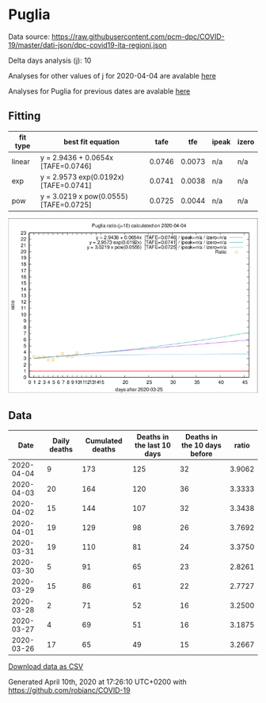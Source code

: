 # Puglia

Data source: https://raw.githubusercontent.com/pcm-dpc/COVID-19/master/dati-json/dpc-covid19-ita-regioni.json

Delta days analysis (j): 10

Analyses for other values of j for 2020-04-04 are avalable [here](../README.md)

Analyses for Puglia for previous dates are avalable [here](../../README.md)

## Fitting 
|fit type|best fit equation|tafe|tfe|ipeak|izero|
|-------|-----|--------|------|---|---|
|linear|y = 2.9436 + 0.0654x  [TAFE=0.0746]|0.0746|0.0073|n/a|n/a|
|exp|y = 2.9573 exp(0.0192x)  [TAFE=0.0741]|0.0741|0.0038|n/a|n/a|
|pow|y = 3.0219 x pow(0.0555)  [TAFE=0.0725]|0.0725|0.0044|n/a|n/a|

![Plot](COVID-19_puglia_j10_2020-04-04.png)

## Data
|Date|Daily deaths|Cumulated deaths|Deaths in the last 10 days|Deaths in the 10 days before|ratio|
|----|----------|-----------|-------|--------------------|-----|
|2020-04-04|9|173|125|32|3.9062|
|2020-04-03|20|164|120|36|3.3333|
|2020-04-02|15|144|107|32|3.3438|
|2020-04-01|19|129|98|26|3.7692|
|2020-03-31|19|110|81|24|3.3750|
|2020-03-30|5|91|65|23|2.8261|
|2020-03-29|15|86|61|22|2.7727|
|2020-03-28|2|71|52|16|3.2500|
|2020-03-27|4|69|51|16|3.1875|
|2020-03-26|17|65|49|15|3.2667|

[Download data as CSV](COVID-19_puglia_j10_2020-04-04.csv)

Generated April 10th, 2020 at 17:26:10 UTC+0200 with https://github.com/robianc/COVID-19
